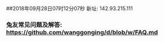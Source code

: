 ##2018年09月28日07时12分07秒 新址: 142.93.215.111
### 兔友常见问题及解答: https://github.com/wanggonging/d/blob/w/FAQ.md
